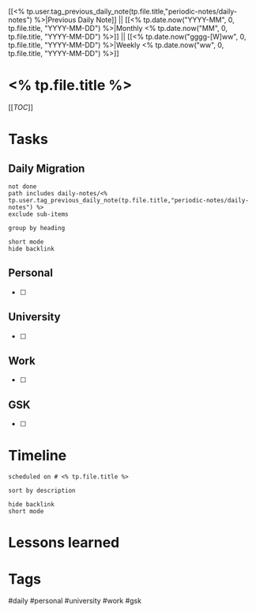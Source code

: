 [[<% tp.user.tag_previous_daily_note(tp.file.title,"periodic-notes/daily-notes") %>|Previous Daily Note]] || [[<% tp.date.now("YYYY-MM", 0, tp.file.title, "YYYY-MM-DD") %>|Monthly <% tp.date.now("MM", 0, tp.file.title, "YYYY-MM-DD") %>]] || [[<% tp.date.now("gggg-[W]ww", 0, tp.file.title, "YYYY-MM-DD") %>|Weekly <% tp.date.now("ww", 0, tp.file.title, "YYYY-MM-DD") %>]]
# <% tp.file.title %>
[[_TOC_]]

# Tasks
## Daily Migration
```tasks
not done
path includes daily-notes/<% tp.user.tag_previous_daily_note(tp.file.title,"periodic-notes/daily-notes") %>
exclude sub-items

group by heading

short mode
hide backlink
```

## Personal
- [ ]

## University
- [ ]

## Work
- [ ]

## GSK
- [ ]

# Timeline
```tasks
scheduled on # <% tp.file.title %>

sort by description

hide backlink
short mode
```

# Lessons learned


# Tags
#daily #personal #university #work #gsk